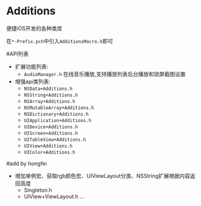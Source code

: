 Additions
=========

便捷iOS开发的各种类库

在`*-Prefix.pch`中引入`AdditionsMacro.h`即可

#API列表
* 扩展功能列表:
	* `AudioManager.h` 在线音乐播放,支持播放列表后台播放和锁屏截图设置
* 增强api类列表:
	* `NSData+Additions.h`
	* `NSString+Additions.h`
	* `NSArray+Additions.h`
	* `NSMutableArray+Additions.h`
	* `NSDictionary+Additions.h`
	* `UIApplication+Additions.h`
	* `UIDevice+Additions.h`
	* `UIScreen+Additions.h`
	* `UITableView+Additions.h`
	* `UIView+Additions.h`
	* `UIColor+Additions.h`

#add by hongfei
* 增加单例宏、获取rgb颜色宏、UIViewLayout分类、NSString扩展根据内容返回高度
	* Singleton.h
	* UIView+ViewLayout.h
	...
